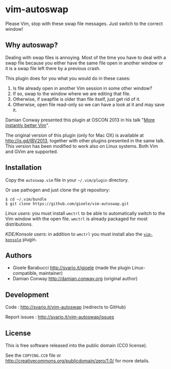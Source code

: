 vim-autoswap
============

Please Vim, stop with these swap file messages. Just switch to the correct window!


Why autoswap?
-------------

Dealing with swap files is annoying. Most of the time you have to deal with
a swap file because you either have the same file open in another
window or it is a swap file left there by a previous crash.

This plugin does for you what you would do in these cases:

1. Is file already open in another Vim session in some other window?
2. If so, swap to the window where we are editing that file.
3. Otherwise, if swapfile is older than file itself, just get rid of it.
4. Otherwise, open file read-only so we can have a look at it and may save it.

Damian Conway presented this plugin at OSCON 2013 in his talk
"[More instantly better Vim](http://programming.oreilly.com/2013/10/more-instantly-better-vim.html)".

The original version of this plugin (only for Mac OX) is available at <http://is.gd/IBV2013>,
together with other plugins presented in the same talk. This version has
been modified to work also on Linux systems. Both Vim and GVim are supported.


Installation
------------

Copy the `autoswap.vim` file in your `~/.vim/plugin` directory.

Or use pathogen and just clone the git repository:

    $ cd ~/.vim/bundle
    $ git clone https://github.com/gioele/vim-autoswap.git

*Linux users*: you must install `wmctrl` to be able to automatically
switch to the Vim window with the open file.
`wmctrl` is already packaged for most distributions.

*KDE/Konsole users*: in addition to `wmctrl` you must install also
the [`vim-konsole`](https://github.com/gergap/vim-konsole) plugin.


Authors
-------

* Gioele Barabucci <http://svario.it/gioele> (made the plugin Linux-compatible, maintainer)
* Damian Conway <http://damian.conway.org> (original author)


Development
-----------

Code
: <http://svario.it/vim-autoswap> (redirects to GitHub)

Report issues
: <http://svario.it/vim-autoswap/issues>


License
-------

This is free software released into the public domain (CC0 license).

See the `COPYING.CC0` file or <http://creativecommons.org/publicdomain/zero/1.0/>
for more details.

